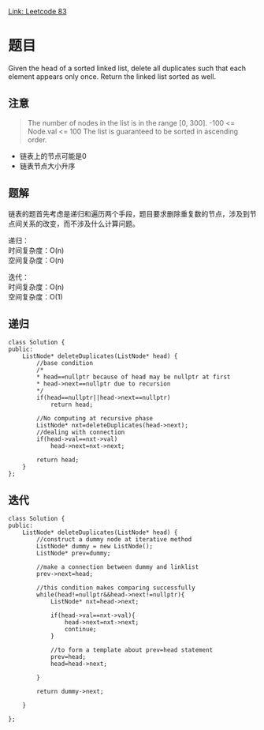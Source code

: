 [Link: Leetcode 83](https://leetcode.cn/problems/remove-duplicates-from-sorted-list/)

# 题目

Given the head of a sorted linked list, delete all duplicates such that each element appears only once. Return the linked list sorted as well.

## 注意

> The number of nodes in the list is in the range [0, 300].
-100 <= Node.val <= 100
The list is guaranteed to be sorted in ascending order.

* 链表上的节点可能是0
* 链表节点大小升序

## 题解

链表的题首先考虑是递归和遍历两个手段，题目要求删除重复数的节点，涉及到节点间关系的改变，而不涉及什么计算问题。

递归： \
时间复杂度：O(n) \
空间复杂度：O(n) 

迭代：\
时间复杂度：O(n) \
空间复杂度：O(1) 


## 递归

```
class Solution {
public:
    ListNode* deleteDuplicates(ListNode* head) {
        //base condition
        /*
        * head==nullptr because of head may be nullptr at first
        * head->next==nullptr due to recursion
        */
        if(head==nullptr||head->next==nullptr)
            return head;
        
        //No computing at recursive phase
        ListNode* nxt=deleteDuplicates(head->next);
        //dealing with connection
        if(head->val==nxt->val)
            head->next=nxt->next;
        
        return head;
    }
};
```

## 迭代

```
class Solution {
public:
    ListNode* deleteDuplicates(ListNode* head) {
        //construct a dummy node at iterative method
        ListNode* dummy = new ListNode();
        ListNode* prev=dummy;

        //make a connection between dummy and linklist 
        prev->next=head;

        //this condition makes comparing successfully 
        while(head!=nullptr&&head->next!=nullptr){
            ListNode* nxt=head->next;
            
            if(head->val==nxt->val){
                head->next=nxt->next;
                continue;
            }

            //to form a template about prev=head statement
            prev=head;
            head=head->next;

        }

        return dummy->next;

    }
      
};
```